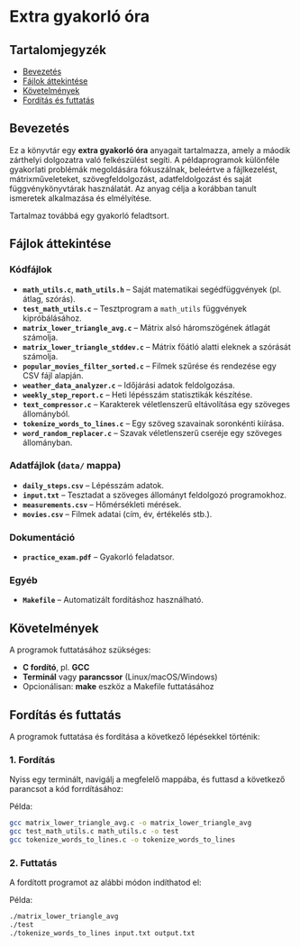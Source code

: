 # Extra gyakorló óra

## Tartalomjegyzék
- [Bevezetés](#bevezetés)
- [Fájlok áttekintése](#fájlok-áttekintése)
- [Követelmények](#követelmények)
- [Fordítás és futtatás](#fordítás-és-futtatás)

## Bevezetés
Ez a könyvtár egy **extra gyakorló óra** anyagait tartalmazza, amely a máodik zárthelyi dolgozatra való felkészülést segíti. A példaprogramok különféle gyakorlati problémák megoldására fókuszálnak, beleértve a fájlkezelést, mátrixműveleteket, szövegfeldolgozást, adatfeldolgozást és saját függvénykönyvtárak használatát. Az anyag célja a korábban tanult ismeretek alkalmazása és elmélyítése.

Tartalmaz továbbá egy gyakorló feladtsort.

## Fájlok áttekintése

### Kódfájlok
- **`math_utils.c`**, **`math_utils.h`** – Saját matematikai segédfüggvények (pl. átlag, szórás).
- **`test_math_utils.c`** – Tesztprogram a `math_utils` függvények kipróbálásához.
- **`matrix_lower_triangle_avg.c`** – Mátrix alsó háromszögének átlagát számolja.
- **`matrix_lower_triangle_stddev.c`** – Mátrix főátló alatti eleknek a szórását számolja.
- **`popular_movies_filter_sorted.c`** – Filmek szűrése és rendezése egy CSV fájl alapján.
- **`weather_data_analyzer.c`** – Időjárási adatok feldolgozása.
- **`weekly_step_report.c`** – Heti lépésszám statisztikák készítése.
- **`text_compressor.c`** – Karakterek véletlenszerű eltávolítása egy szöveges állományból.
- **`tokenize_words_to_lines.c`** – Egy szöveg szavainak soronkénti kiírása.
- **`word_random_replacer.c`** – Szavak véletlenszerű cseréje egy szöveges állományban.

### Adatfájlok (`data/` mappa)
- **`daily_steps.csv`** – Lépésszám adatok.
- **`input.txt`** – Tesztadat a szöveges állományt feldolgozó programokhoz.
- **`measurements.csv`** – Hőmérsékleti mérések.
- **`movies.csv`** – Filmek adatai (cím, év, értékelés stb.).

### Dokumentáció
- **`practice_exam.pdf`** – Gyakorló feladatsor.

### Egyéb
- **`Makefile`** – Automatizált fordításhoz használható.

## Követelmények
A programok futtatásához szükséges:
- **C fordító**, pl. **GCC**
- **Terminál** vagy **parancssor** (Linux/macOS/Windows)
- Opcionálisan: **make** eszköz a Makefile futtatásához


## Fordítás és futtatás
A programok futtatása és fordítása a következő lépésekkel történik:

### **1. Fordítás**

Nyiss egy terminált, navigálj a megfelelő mappába, és futtasd a következő parancsot a kód forrdításához:

Példa:
```bash
gcc matrix_lower_triangle_avg.c -o matrix_lower_triangle_avg
gcc test_math_utils.c math_utils.c -o test
gcc tokenize_words_to_lines.c -o tokenize_words_to_lines
```

### **2. Futtatás**

A fordított programot az alábbi módon indíthatod el:

Példa:
```bash
./matrix_lower_triangle_avg
./test
./tokenize_words_to_lines input.txt output.txt
```
